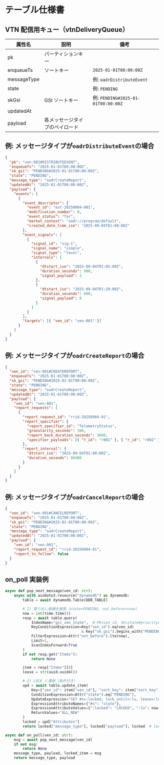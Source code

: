 # テーブル仕様書

## VTN 配信用キュー（vtnDeliveryQueue）

| 属性名      | 説明                           | 備考                               |
| ----------- | ------------------------------ | ---------------------------------- |
| pk          | パーティションキー             |                                    |
| enqueueTs   | ソートキー                     | `2025-01-01T00:00:00Z`             |
| messageType |                                | 例: `oadrDistributeEvent`          |
| state       |                                | 例: `PENDING`                      |
| skGsi       | GSI ソートキー                 | 例: `PENDING#2025-01-01T00:00:00Z` |
| updatedAt   |                                |                                    |
| payload     | 各メッセージタイプのペイロード |                                    |

## 例: メッセージタイプが`oadrDistributeEvent`の場合

```json
{
  "pk": "ven-001#DISTRIBUTEEVENT",
  "enqueueTs": "2025-01-01T00:00:00Z",
  "sk_gsi": "PENDING#2025-01-01T00:00:00Z",
  "state": "PENDING",
  "message_type": "oadrCreateReport",
  "updatedAt": "2025-01-01T00:00:00Z",
  "payload": {
    "events": [
      {
        "event_descriptor": {
          "event_id": "evt-20250904-001",
          "modification_number": 0,
          "event_status": "far",
          "market_context": "oadr://program/default",
          "created_date_time_iso": "2025-09-04T01:00:00Z"
        },
        "event_signals": [
          {
            "signal_id": "sig-1",
            "signal_name": "simple",
            "signal_type": "level",
            "intervals": [
              {
                "dtstart_iso": "2025-09-04T01:05:00Z",
                "duration_seconds": 900,
                "signal_payload": 1
              },
              {
                "dtstart_iso": "2025-09-04T01:20:00Z",
                "duration_seconds": 600,
                "signal_payload": 0
              }
            ]
          }
        ],
        "targets": [{ "ven_id": "ven-001" }]
      }
    ]
  }
}
```

## 例: メッセージタイプが`oadrCreateReport`の場合

```json
{
  "ven_id": "ven-001#CREATEREPORT",
  "enqueueTs": "2025-01-01T00:00:00Z",
  "sk_gsi": "PENDING#2025-01-01T00:00:00Z",
  "state": "PENDING",
  "message_type": "oadrCreateReport",
  "updatedAt": "2025-01-01T00:00:00Z",
  "payload": {
    "ven_id": "ven-001",
    "report_requests": [
      {
        "report_request_id": "rrid-20250904-01",
        "report_specifier": {
          "report_specifier_id": "TelemetryStatus",
          "granularity_seconds": 300,
          "report_back_duration_seconds": 3600,
          "specifier_payloads": [{ "r_id": "r001" }, { "r_id": "r002" }]
        },
        "report_interval": {
          "dtstart_iso": "2025-09-04T01:00:00Z",
          "duration_seconds": 86400
        }
      }
    ]
  }
}
```

## 例: メッセージタイプが`oadrCancelReport`の場合

```json
{
  "ven_id": "ven-001#CANCELREPORT",
  "enqueueTs": "2025-01-01T00:00:00Z",
  "sk_gsi": "PENDING#2025-01-01T00:00:00Z",
  "state": "PENDING",
  "message_type": "oadrCreateReport",
  "updatedAt": "2025-01-01T00:00:00Z",
  "payload": {
    "ven_id": "ven-001",
    "report_request_id": "rrid-20250904-01",
    "report_to_follow": false
  }
}
```

## on_poll 実装例

```python
async def pop_next_message(ven_id: str):
    async with aioboto3.resource("dynamodb") as dynamodb:
        table = await dynamodb.Table(DDB_TABLE)

        # 1) 取り出し候補を検索（state=PENDING, not_before<=now）
        now = int(time.time())
        resp = await table.query(
            IndexName="gsi_ven_state",  # PK=ven_id, SK=state#priority#enqueue_ts
            KeyConditionExpression=Key("ven_id").eq(ven_id)
                                   & Key("sk_gsi").begins_with("PENDING#"),
            FilterExpression=Attr("not_before").lte(now),
            Limit=1,
            ScanIndexForward=True
        )
        if not resp.get("Items"):
            return None

        item = resp["Items"][0]
        lease = str(uuid.uuid4())

        # 2) LOCK に遷移（条件付き）
        upd = await table.update_item(
            Key={"ven_id": item["ven_id"], "sort_key": item["sort_key"]},
            ConditionExpression=Attr("state").eq("PENDING"),
            UpdateExpression="SET #s=:locked, lock_until=:lu, lease=:lease, attempts=if_not_exists(attempts, :z)+:one",
            ExpressionAttributeNames={"#s": "state"},
            ExpressionAttributeValues={":locked": "LOCKED", ":lu": now+VISIBILITY, ":lease": lease, ":z": 0, ":one": 1},
            ReturnValues="ALL_NEW"
        )
        locked = upd["Attributes"]
        return locked["message_type"], locked["payload"], locked  # locked は後続更新用

async def on_poll(ven_id: str):
    msg = await pop_next_message(ven_id)
    if not msg:
        return None
    message_type, payload, locked_item = msg
    return message_type, payload
```
